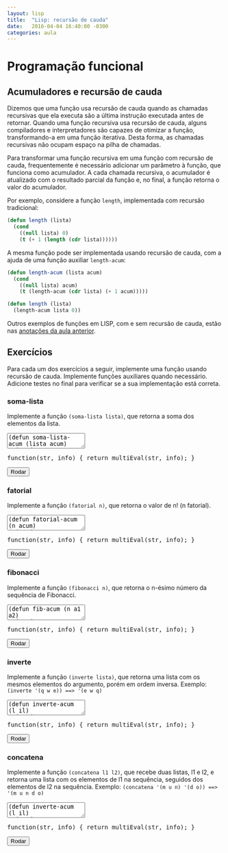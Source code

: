 ```yaml
---
layout: lisp
title:  "Lisp: recursão de cauda"
date:   2016-04-04 16:40:00 -0300
categories: aula
---
```


<script type="text/javascript">
    window.apostila = "lisp-recursao";
    simplesEval = simplesEvalLisp;
    multiEval = multiEvalLisp;
    window.codeMirrorLanguage = "commonlisp";
</script>

# Programação funcional

## Acumuladores e recursão de cauda

Dizemos que uma função usa recursão de cauda quando as chamadas recursivas que ela executa são a última instrução executada antes de retornar. Quando uma função recursiva usa recursão de cauda, alguns compiladores e interpretadores são capazes de otimizar a função, transformando-a em uma função iterativa. Desta forma, as chamadas recursivas não ocupam espaço na pilha de chamadas.

Para transformar uma função recursiva em uma função com recursão de cauda, frequentemente é necessário adicionar um parâmetro à função, que funciona como acumulador. A cada chamada recursiva, o acumulador é atualizado com o resultado parcial da função e, no final, a função retorna o valor do acumulador.

Por exemplo, considere a função `length`, implementada com recursão tradicional:

```lisp
(defun length (lista)
  (cond
    ((null lista) 0)
    (t (+ 1 (length (cdr lista))))))
```

A mesma função pode ser implementada usando recursão de cauda, com a ajuda de uma função auxiliar `length-acum`:

```lisp
(defun length-acum (lista acum)
  (cond
    ((null lista) acum)
    (t (length-acum (cdr lista) (+ 1 acum)))))

(defun length (lista)
  (length-acum lista 0))
```

Outros exemplos de funções em LISP, com e sem recursão de cauda, estão nas [anotações da aula anterior](lisp-respostas).

## Exercícios

Para cada um dos exercícios a seguir, implemente uma função usando recursão de cauda. Implemente funções auxiliares quando necessário. Adicione testes no final para verificar se a sua implementação está correta.

### soma-lista

Implemente a função `(soma-lista lista)`, que retorna a soma dos elementos da lista.

<div class="lesson">
<textarea class="code">
(defun soma-lista-acum (lista acum)
  (cond
    ((null lista) acum)
    (t (soma-lista-acum (cdr lista) (+ acum (car lista))))))

(defun soma-lista (lista)
  (soma-lista-acum lista 0))

(print (soma-lista '(1 8 5)))
</textarea>
<div class="output"></div>
<div class="output"></div>
<pre class="verifier">function(str, info) { return multiEval(str, info); }</pre>
<button class="go">Rodar</button>
</div>

### fatorial

Implemente a função `(fatorial n)`, que retorna o valor de n! (n fatorial).

<div class="lesson">
<textarea class="code">
(defun fatorial-acum (n acum)
  (cond
    ((= n 1) acum)
    (t (fatorial-acum (- n 1) (* acum n)))))

(defun fatorial (n)
  (fatorial-acum n 1))

(print (fatorial 3))
</textarea>
<div class="output"></div>
<div class="output"></div>
<pre class="verifier">function(str, info) { return multiEval(str, info); }</pre>
<button class="go">Rodar</button>
</div>

### fibonacci

Implemente a função `(fibonacci n)`, que retorna o n-ésimo número da sequência de Fibonacci.

<div class="lesson">
<textarea class="code">
(defun fib-acum (n a1 a2)
  (cond
    ((<= n 2) a1)
    (t (fib-acum (- n 1) (+ a1 a2) a1))))

(defun fib (n)
  (fib-acum n 1 1))

(print (fib 0))
</textarea>
<div class="output"></div>
<div class="output"></div>
<pre class="verifier">function(str, info) { return multiEval(str, info); }</pre>
<button class="go">Rodar</button>
</div>

### inverte

Implemente a função `(inverte lista)`, que retorna uma lista com os mesmos elementos do argumento, porém em ordem inversa. Exemplo: `(inverte '(q w e)) ==> '(e w q)`

<div class="lesson">
<textarea class="code">
(defun inverte-acum (l il)
  (cond
    ((null l) il)
    (t (inverte-acum (cdr l) (cons (car l) il)))))

(defun inverte (l)
  (inverte-acum l '()))

(print (inverte '(5 2 1)))
</textarea>
<div class="output"></div>
<div class="output"></div>
<pre class="verifier">function(str, info) { return multiEval(str, info); }</pre>
<button class="go">Rodar</button>
</div>

### concatena

Implemente a função `(concatena l1 l2)`, que recebe duas listas, l1 e l2, e retorna uma lista com os elementos de l1 na sequência, seguidos dos elementos de l2 na sequência. Exemplo: `(concatena '(m u n) '(d o)) ==> '(m u n d o)`

<div class="lesson">
<textarea class="code">
(defun inverte-acum (l il)
  (cond
    ((null l) il)
    (t (inverte-acum (cdr l) (cons (car l) il)))))

(defun inverte (l)
  (inverte-acum l '()))

(defun concatena-acum (l1 l2)
  (cond
    ((null l1) l2)
    (t (concatena-acum (cdr l1) (cons (car l1) l2)))))

(defun concatena (l1 l2)
  (concatena-acum (inverte l1) l2))

(print (concatena '(1 2 3) '(4 5 6)))
</textarea>
<div class="output"></div>
<div class="output"></div>
<pre class="verifier">function(str, info) { return multiEval(str, info); }</pre>
<button class="go">Rodar</button>
</div>
